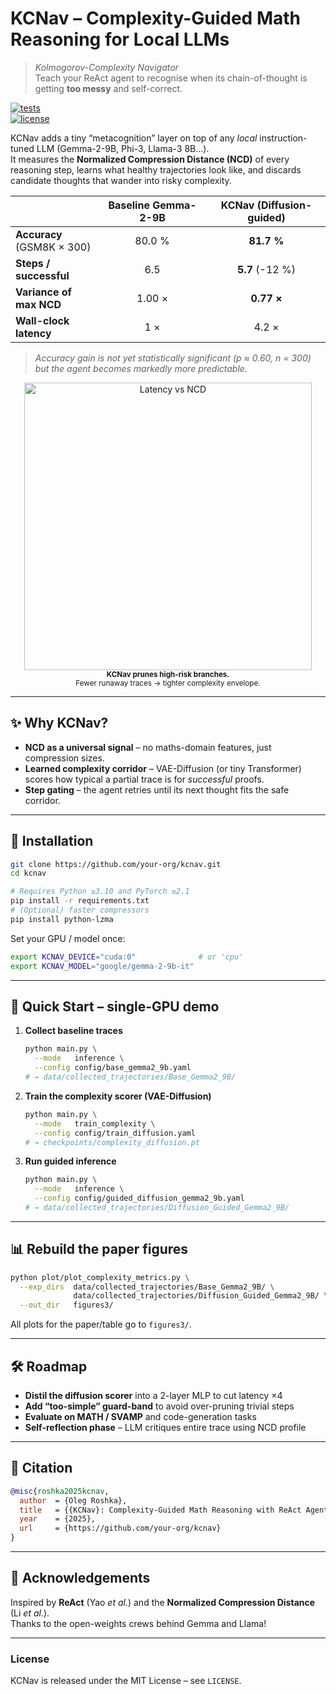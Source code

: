 # KCNav – Complexity-Guided Math Reasoning for Local LLMs
> *Kolmogorov-Complexity Navigator*  
> Teach your ReAct agent to recognise when its chain-of-thought is getting **too messy** and self-correct.

[![tests](https://img.shields.io/badge/build-passing-brightgreen)]()  
[![license](https://img.shields.io/github/license/your-org/kcnav)]()

KCNav adds a tiny “metacognition” layer on top of any *local* instruction-tuned LLM (Gemma-2-9B, Phi-3, Llama-3 8B…).  
It measures the **Normalized Compression Distance (NCD)** of every reasoning step, learns what healthy trajectories look like, and discards candidate thoughts that wander into risky complexity.

|  | Baseline&nbsp;Gemma-2-9B | **KCNav&nbsp;(Diffusion-guided)** |
|---|:---:|:---:|
| **Accuracy**<br>(GSM8K × 300) | 80.0 % | **81.7 %** |
| **Steps / successful** | 6.5 | **5.7** (-12 %) |
| **Variance of max NCD** | 1.00 × | **0.77 ×** |
| **Wall-clock latency** | 1 × | 4.2 × |

> *Accuracy gain is not yet statistically significant (p ≈ 0.60, n = 300) but the agent becomes markedly more predictable.*

<p align="center">
  <img src="docs/figs/latency_vs_ncd.png" width="460" alt="Latency vs NCD">
  <br><sup><b>KCNav prunes high-risk branches.</b><br>
  Fewer runaway traces → tighter complexity envelope.</sup>
</p>

---

## ✨ Why KCNav?

* **NCD as a universal signal** – no maths-domain features, just compression sizes.  
* **Learned complexity corridor** – VAE-Diffusion (or tiny Transformer) scores how typical a partial trace is for *successful* proofs.  
* **Step gating** – the agent retries until its next thought fits the safe corridor.

---


## 🔧 Installation

```bash
git clone https://github.com/your-org/kcnav.git
cd kcnav

# Requires Python ≥3.10 and PyTorch ≥2.1
pip install -r requirements.txt
# (Optional) faster compressors
pip install python-lzma
```

Set your GPU / model once:

```bash
export KCNAV_DEVICE="cuda:0"              # or 'cpu'
export KCNAV_MODEL="google/gemma-2-9b-it"
```

---

## 🚀 Quick Start – single-GPU demo

1. **Collect baseline traces**

    ```bash
    python main.py \
      --mode   inference \
      --config config/base_gemma2_9b.yaml
    # → data/collected_trajectories/Base_Gemma2_9B/
    ```

2. **Train the complexity scorer (VAE-Diffusion)**

    ```bash
    python main.py \
      --mode   train_complexity \
      --config config/train_diffusion.yaml
    # → checkpoints/complexity_diffusion.pt
    ```

3. **Run guided inference**

    ```bash
    python main.py \
      --mode   inference \
      --config config/guided_diffusion_gemma2_9b.yaml
    # → data/collected_trajectories/Diffusion_Guided_Gemma2_9B/
    ```

---

## 📊 Rebuild the paper figures

```bash
python plot/plot_complexity_metrics.py \
  --exp_dirs  data/collected_trajectories/Base_Gemma2_9B/ \
              data/collected_trajectories/Diffusion_Guided_Gemma2_9B/ \
  --out_dir   figures3/
```

All plots for the paper/table go to `figures3/`.

---

## 🛠️ Roadmap

* **Distil the diffusion scorer** into a 2-layer MLP to cut latency ×4  
* **Add “too-simple” guard-band** to avoid over-pruning trivial steps  
* **Evaluate on MATH / SVAMP** and code-generation tasks  
* **Self-reflection phase** – LLM critiques entire trace using NCD profile  

---

## 📄 Citation

```bibtex
@misc{roshka2025kcnav,
  author  = {Oleg Roshka},
  title   = {{KCNav}: Complexity-Guided Math Reasoning with ReAct Agents},
  year    = {2025},
  url     = {https://github.com/your-org/kcnav}
}
```

---

## 🤝 Acknowledgements

Inspired by **ReAct** (Yao *et al.*) and the **Normalized Compression Distance** (Li *et al.*).  
Thanks to the open-weights crews behind Gemma and Llama!

---

### License

KCNav is released under the MIT License – see `LICENSE`.
